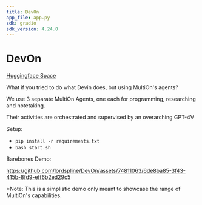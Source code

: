 ```yaml
---
title: DevOn
app_file: app.py
sdk: gradio
sdk_version: 4.24.0
---
```

# DevOn

[Huggingface Space](https://huggingface.co/spaces/lordspline/devon)

What if you tried to do what Devin does, but using MultiOn's agents?

We use 3 separate MultiOn Agents, one each for programming, researching and notetaking.

Their activities are orchestrated and supervised by an overarching GPT-4V

Setup:

- `pip install -r requirements.txt`
- `bash start.sh`

Barebones Demo:

https://github.com/lordspline/DevOn/assets/74811063/6de8ba85-3f43-415b-8fd9-eff6b2ed29c5

\*Note: This is a simplistic demo only meant to showcase the range of MultiOn's capabilities.

